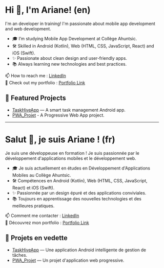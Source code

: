 # Hi 👋, I'm Ariane! (en)
I'm an developer in training! I'm passionate about mobile app development and web development.

- 🎓 I’m studying Mobile App Development at Collège Ahuntsic.
- 🛠️ Skilled in Android (Kotlin), Web (HTML, CSS, JavaScript, React) and iOS (Swift).
- ✨ Passionate about clean design and user-friendly apps.
- 📚 Always learning new technologies and best practices.

📫 How to reach me : [LinkedIn](https://www.linkedin.com/in/ariane-hélie-7685bb363)  
💼 Check out my portfolio : [Portfolio Link](your-portfolio-link)

## 📌 Featured Projects
- [TaskHiveApp](https://github.com/HelieAriane/TaskHiveApp) — A smart task management Android app.
- [PWA_Projet](https://github.com/HelieAriane/PWA_Projet) - A Progressive Web App project.  

---

# Salut 👋, je suis Ariane ! (fr)

Je suis une développeuse en formation ! Je suis passionnée par le développement d'applications mobiles et le développement web.

- 🎓 Je suis actuellement en études en Développement d'Applications Mobiles au Collège Ahuntsic.
- 🛠️ Compétences en Android (Kotlin), Web (HTML, CSS, JavaScript, React) et iOS (Swift).
- ✨ Passionnée par un design épuré et des applications conviviales.
- 📚 Toujours en apprentissage des nouvelles technologies et des meilleures pratiques.

📫 Comment me contacter : [LinkedIn](https://www.linkedin.com/in/ariane-hélie-7685bb363)  
💼 Découvrez mon portfolio : [Portfolio Link](your-portfolio-link)

## 📌 Projets en vedette

- [TaskHiveApp](https://github.com/HelieAriane/TaskHiveApp) — Une application Android intelligente de gestion de tâches.
- [PWA_Projet](https://github.com/HelieAriane/PWA_Projet) — Un projet d'application web progressive.

